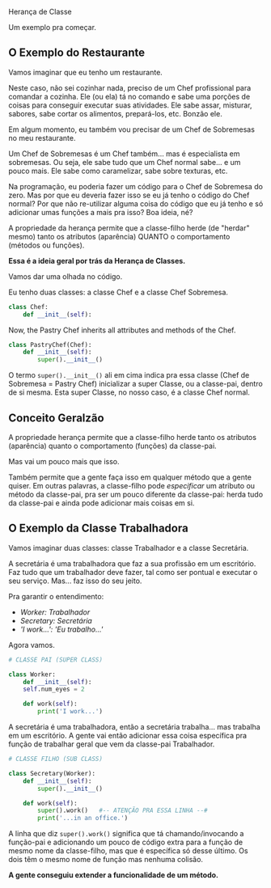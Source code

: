 Herança de Classe

Um exemplo pra começar.

## O Exemplo do Restaurante

Vamos imaginar que eu tenho um restaurante.

Neste caso, não sei cozinhar nada, preciso de um Chef profissional para comandar a cozinha. Ele (ou ela) tá no comando e sabe uma porções de coisas para conseguir executar suas atividades. Ele sabe assar, misturar, sabores, sabe cortar os alimentos, prepará-los, etc. Bonzão ele.

Em algum momento, eu também vou precisar de um Chef de Sobremesas no meu restaurante. 

Um Chef de Sobremesas é um Chef também... mas é especialista em sobremesas. Ou seja, ele sabe tudo que um Chef normal sabe... e um pouco mais. Ele sabe como caramelizar, sabe sobre texturas, etc. 

Na programação, eu poderia fazer um código para o Chef de Sobremesa do zero. Mas por que eu deveria fazer isso se eu já tenho o código do Chef normal? Por que não re-utilizar alguma coisa do código que eu já tenho e só adicionar umas funções a mais pra isso? Boa ideia, né?

A propriedade da herança permite que a classe-filho herde (de "herdar" mesmo) tanto os atributos (aparência) QUANTO o comportamento (métodos ou funções).

**Essa é a ideia geral por trás da Herança de Classes.**

Vamos dar uma olhada no código.

Eu tenho duas classes: a classe Chef e a classe Chef Sobremesa.

```python
class Chef:
    def __init__(self):
```
Now, the Pastry Chef inherits all attributes and methods of the Chef.
```python
class PastryChef(Chef):
    def __init__(self):
        super().__init__()
```

O termo ```super().__init__()``` ali em cima indica pra essa classe (Chef de Sobremesa = Pastry Chef) inicializar a super Classe, ou a classe-pai, dentro de si mesma. Esta super Classe, no nosso caso, é a classe Chef normal.

## Conceito Geralzão

A propriedade herança permite que a classe-filho herde tanto os atributos (aparência) quanto o comportamento (funções) da classe-pai. 

Mas vai um pouco mais que isso.

Também permite que a gente faça isso em qualquer método que a gente quiser. Em outras palavras, a classe-filho pode *especificar* um atributo ou método da classe-pai, pra ser um pouco diferente da classe-pai: herda tudo da classe-pai e ainda pode adicionar mais coisas em si. 

## O Exemplo da Classe Trabalhadora

Vamos imaginar duas classes: classe Trabalhador e a classe Secretária.

A secretária é uma trabalhadora que faz a sua profissão em um escritório. Faz tudo que um trabalhador deve fazer, tal como ser pontual e executar o seu serviço. Mas... faz isso do seu jeito.

Pra garantir o entendimento: 
- *Worker: Trabalhador*
- *Secretary: Secretária*
- *'I work...': 'Eu trabalho...'*

Agora vamos.

```python
# CLASSE PAI (SUPER CLASS)

class Worker:
    def __init__(self):
    self.num_eyes = 2

    def work(self):
        print('I work...')
```
A secretária é uma trabalhadora, então a secretária trabalha... mas trabalha em um escritório. A gente vai então adicionar essa coisa específica pra função de trabalhar geral que vem da classe-pai Trabalhador.


```python
# CLASSE FILHO (SUB CLASS)

class Secretary(Worker):
    def __init__(self):
        super().__init__()

    def work(self):
        super().work()   #-- ATENÇÃO PRA ESSA LINHA --#
        print('...in an office.')
```
A linha que diz ```super().work()``` significa que tá chamando/invocando a função-pai e adicionando um pouco de código extra para a função de mesmo nome da classe-filho, mas que é específica só desse último. Os dois têm o mesmo nome de função mas nenhuma colisão.

**A gente conseguiu extender a funcionalidade de um método.**

